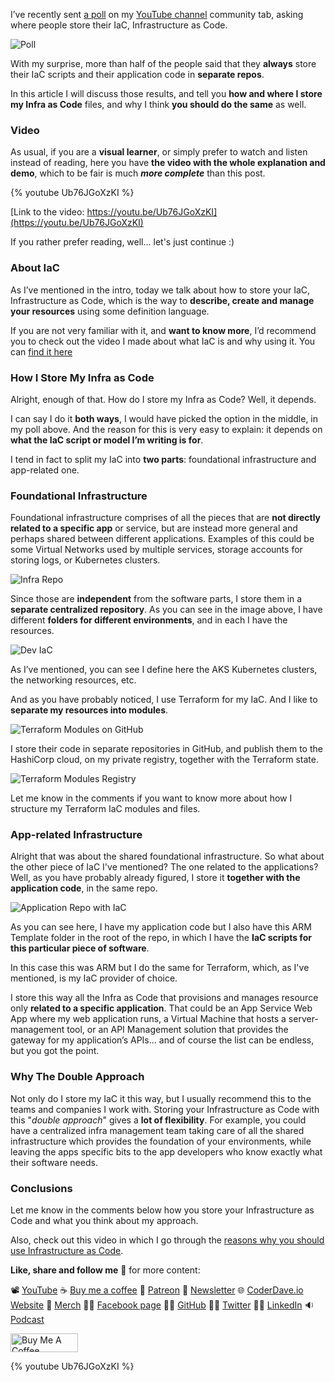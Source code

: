 I’ve recently sent [a poll](https://www.youtube.com/post/Ugkxa3QvgM58EMcArTwu5qaN4HICgcqHLOw0) on my [YouTube channel](https://www.youtube.com/channel/UCtiFg7r8WBBzC6xo-tfEYFw) community tab, asking where people store their IaC, Infrastructure as Code.

![Poll](https://dev-to-uploads.s3.amazonaws.com/uploads/articles/ueqk8hd8dj7c60xilkye.png)

With my surprise, more than half of the people said that they __always__ store their IaC scripts and their application code in __separate repos__.

In this article I will discuss those results, and tell you __how and where I store my Infra as Code__ files, and why I think __you should do the same__ as well.

### Video

As usual, if you are a __visual learner__, or simply prefer to watch and listen instead of reading, here you have __the video with the whole explanation and demo__, which to be fair is much ___more complete___ than this post.

{% youtube Ub76JGoXzKI %}

[Link to the video: https://youtu.be/Ub76JGoXzKI](https://youtu.be/Ub76JGoXzKI)

If you rather prefer reading, well... let's just continue :)

### About IaC

As I’ve mentioned in the intro, today we talk about how to store your IaC, Infrastructure as Code, which is the way to __describe, create and manage your resources__ using some definition language. 

If you are not very familiar with it, and __want to know more__, I’d recommend you to check out the video I made about what IaC is and why using it. You can [find it here](https://youtu.be/fE4gY-SydKo)

### How I Store My Infra as Code

Alright, enough of that. How do I store my Infra as Code? Well, it depends.

I can say I do it __both ways__, I would have picked the option in the middle, in my poll above. And the reason for this is very easy to explain: it depends on __what the IaC script or model I’m writing is for__.

I tend in fact to split my IaC into __two parts__: foundational infrastructure and app-related one.

### Foundational Infrastructure

Foundational infrastructure comprises of all the pieces that are __not directly related to a specific app__ or service, but are instead more general and perhaps shared between different applications. Examples of this could be some Virtual Networks used by multiple services, storage accounts for storing logs, or Kubernetes clusters.

![Infra Repo](https://dev-to-uploads.s3.amazonaws.com/uploads/articles/1no1imc93z95kofdlvpj.png)

Since those are __independent__ from the software parts, I store them in a __separate centralized repository__. As you can see in the image above, I have different __folders for different environments__, and in each I have the resources. 

![Dev IaC](https://dev-to-uploads.s3.amazonaws.com/uploads/articles/x07jwzck5frimmywa89c.png)

As I’ve mentioned, you can see I define here the AKS Kubernetes clusters, the networking resources, etc.

And as you have probably noticed, I use Terraform for my IaC. And I like to __separate my resources into modules__. 

![Terraform Modules on GitHub](https://dev-to-uploads.s3.amazonaws.com/uploads/articles/9hnc9ci08o3lebxq29l4.png)

I store their code in separate repositories in GitHub, and publish them to the HashiCorp cloud, on my private registry, together with the Terraform state.

![Terraform Modules Registry](https://dev-to-uploads.s3.amazonaws.com/uploads/articles/5dr6uza694uwaltbtmna.png)

Let me know in the comments if you want to know more about how I structure my Terraform IaC modules and files.

### App-related Infrastructure

Alright that was about the shared foundational infrastructure. So what about the other piece of IaC I've mentioned? The one related to the applications? Well, as you have probably already figured, I store it __together with the application code__, in the same repo.

![Application Repo with IaC](https://dev-to-uploads.s3.amazonaws.com/uploads/articles/wz599349shsttorus2hi.png)

As you can see here, I have my application code but I also have this ARM Template folder in the root of the repo, in which I have the __IaC scripts for this particular piece of software__.

In this case this was ARM but I do the same for Terraform, which, as I've mentioned, is my IaC provider of choice.

I store this way all the Infra as Code that provisions and manages resource only __related to a specific application__. That could be an App Service Web App where my web application runs, a Virtual Machine that hosts a server-management tool, or an API Management solution that provides the gateway for my application’s APIs... and of course the list can be endless, but you got the point.

### Why The Double Approach

Not only do I store my IaC it this way, but I usually recommend this to the teams and companies I work with. Storing your Infrastructure as Code with this "_double approach_" gives a __lot of flexibility__. For example, you could have a centralized infra management team taking care of all the shared infrastructure which provides the foundation of your environments, while leaving the apps specific bits to the app developers who know exactly what their software needs.

### Conclusions

Let me know in the comments below how you store your Infrastructure as Code and what you think about my approach.

Also, check out this video in which I go through the [reasons why you should use Infrastructure as Code](https://youtu.be/fE4gY-SydKo).

__Like, share and follow me__ 🚀 for more content:

📽 [YouTube](https://www.youtube.com/CoderDave)
☕ [Buy me a coffee](https://buymeacoffee.com/CoderDave)
💖 [Patreon](https://patreon.com/CoderDave)
📧 [Newsletter](https://coderdave.io/newsletter)
🌐 [CoderDave.io Website](https://coderdave.io)
👕 [Merch](https://geni.us/cdmerch)
👦🏻 [Facebook page](https://www.facebook.com/CoderDaveYT)
🐱‍💻 [GitHub](https://github.com/n3wt0n)
👲🏻 [Twitter](https://www.twitter.com/davide.benvegnu)
👴🏻 [LinkedIn](https://www.linkedin.com/in/davidebenvegnu/)
🔉 [Podcast](https://geni.us/cdpodcast)

<a href="https://www.buymeacoffee.com/CoderDave" target="_blank"><img src="https://cdn.buymeacoffee.com/buttons/v2/default-yellow.png" alt="Buy Me A Coffee" style="height: 30px !important; width: 108px !important;" ></a>

{% youtube Ub76JGoXzKI %}